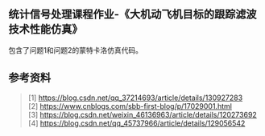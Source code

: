 ## 统计信号处理课程作业-《大机动飞机目标的跟踪滤波技术性能仿真》

包含了问题1和问题2的蒙特卡洛仿真代码。

## 参考资料
> [1] https://blog.csdn.net/qq_37214693/article/details/130927283    
> [2] https://www.cnblogs.com/sbb-first-blog/p/17029001.html    
> [3] https://blog.csdn.net/weixin_46136963/article/details/120273692    
> [4] https://blog.csdn.net/qq_45737966/article/details/129056542    
